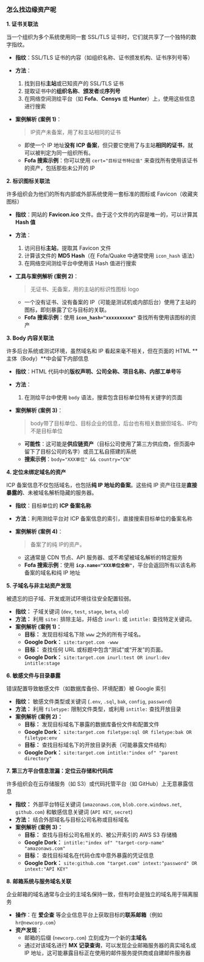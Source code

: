 ### 怎么找边缘资产呢

**1. 证书关联法**

当一个组织为多个系统使用同一套 SSL/TLS 证书时，它们就共享了一个独特的数字指纹。

- **指纹**：SSL/TLS 证书的内容（如组织名称、证书颁发机构、证书序列号等）

- **方法**：

  1. 找到目标**主站**或已知资产的 SSL/TLS 证书
  2. 提取证书中的**组织名称**、**颁发者**或**序列号**
  3. 在网络空间测绘平台（如 **Fofa**、**Censys** 或 **Hunter**）上，使用这些信息进行搜索

- **案例解析 (案例 1)**：

  > IP资产未备案，用了和主站相同的证书

  - 即使一个 IP 地址**没有 ICP 备案**，但只要它使用了与主站**相同的证书**，就可以被判定为同一组织所有。
  - **Fofa 搜索示例**：你可以使用 `cert="目标证书特征值"` 来查找所有使用该证书的资产，包括那些未公开的 IP

**2. 标识图标关联法**

许多组织会为他们的所有内部或外部系统使用一套标准的图标或 Favicon（收藏夹图标）

- **指纹**：网站的 **Favicon.ico** 文件。由于这个文件的内容是唯一的，可以计算其 **Hash 值**

- **方法**：

  1. 访问目标**主站**，提取其 Favicon 文件
  2. 计算该文件的 **MD5 Hash**（在 Fofa/Quake 中通常使用 `icon_hash` 语法）
  3. 在网络空间测绘平台中使用该 Hash 值进行搜索

- **工具与案例解析 (案例 2)**：

  > 无证书、无备案，用的主站的标识性图标 logo

  - 一个没有证书、没有备案的 IP（可能是测试机或内部后台）使用了主站的图标，即刻暴露了它与目标的关联。
  - **Fofa 搜索示例**：使用 **`icon_hash="xxxxxxxxxx"`** 查找所有使用该图标的资产

**3. Body 内容关联法**

许多后台系统或测试环境，虽然域名和 IP 看起来毫不相关，但在页面的 HTML **主体（Body）**中会留下内部信息

- **指纹**：HTML 代码中的**版权声明、公司全称、项目名称、内部工单号**等

- **方法**：

  1. 在测绘平台中使用 `body` 语法，搜索包含目标单位特有关键字的页面

- **案例解析 (案例 3)**：

  > body带了目标单位、目标企业的信息，后台也有相关数据但域名、IP均不是目标单位

  - **可能性**：这可能是**供应链资产**（目标公司使用了第三方供应商，但页面中留下了目标公司的名字）或员工私自搭建的系统
  - **搜索示例**：`body="XXX单位" && country="CN"`

**4. 定位未绑定域名的资产**

ICP 备案信息不仅包括域名，也包括**纯 IP 地址的备案**。这些纯 IP 资产往往是**直接暴露的**、未被域名解析隐藏的服务器。

- **指纹**：目标单位的 **ICP 备案名称**

- **方法**：利用测绘平台对 ICP 备案信息的索引，直接搜索目标单位的备案名称

- **案例解析 (案例 4)**：

  > 备案了的纯 IP的资产。

  - 这通常是 CDN 节点、API 服务器、或不希望被域名解析的特定服务
  - **Fofa 搜索示例**：使用 **`icp.name="XXX单位全称"`**，平台会返回所有以该名称备案的域名和纯 IP 地址

**5. 子域名与非主站资产发现**

被遗忘的旧子域、开发或测试环境往往安全配置较弱。

- **指纹：** 子域关键词 (`dev`, `test`, `stage`, `beta`, `old`)
- **方法：** 利用 `site:` 排除主站，并结合 `inurl:` 或 `intitle:` 查找特定关键词。
- **案例解析 (案例 1)：**
  - **目标：** 发现目标域名下除 `www` 之外的所有子域名。
  - **Google Dork：** `site:target.com -www`
  - **目标：** 查找任何 URL 或标题中包含“测试”或“开发”的页面。
  - **Google Dork：** `site:target.com inurl:test OR inurl:dev intitle:stage`

**6. 敏感文件与目录暴露**

错误配置导致敏感文件（如数据库备份、环境配置）被 Google 索引

- **指纹：** 敏感文件类型或关键词 (`.env`, `.sql`, `bak`, `config`, `password`)
- **方法：** 利用 `filetype:` 限制文件类型，或利用 `intitle:` 查找开放目录
- **案例解析 (案例 2)：**
  - **目标：** 发现目标域名下暴露的数据库备份文件和配置文件
  - **Google Dork：** `site:target.com filetype:sql OR filetype:bak OR filetype:env`
  - **目标：** 查找目标域名下的开放目录列表（可能暴露文件结构）
  - **Google Dork：** `site:target.com intitle:"index of" "parent directory"`

**7. 第三方平台信息泄漏：定位云存储和代码库**

许多组织会在云存储服务（如 S3）或代码托管平台（如 GitHub）上无意暴露信息

- **指纹：** 外部平台特征关键词 (`amazonaws.com`, `blob.core.windows.net`, `github.com`) 和敏感信息关键词 (`API KEY`, `secret`)
- **方法：** 结合外部域名与目标公司名称或目标域名
- **案例解析 (案例 3)：**
  - **目标：** 查找与目标公司名相关的、被公开索引的 AWS S3 存储桶
  - **Google Dork：** `intitle:"index of" "target-corp-name" "amazonaws.com"`
  - **目标：** 查找目标域名在代码仓库中意外暴露的凭证信息
  - **Google Dork：** `site:github.com "target.com" intext:"password" OR intext:"API KEY"`

**8. 邮箱系统与服务域名关联**

企业邮箱的域名通常与企业的主域名保持一致，但有时会是独立的域名用于隔离服务

- **操作**：在 **爱企查** 等企业信息平台上获取目标的**联系邮箱**（例如 `hr@newcorp.com`）
- **资产发现**：
  - 邮箱的后缀 (`newcorp.com`) 立刻成为一个新的**主域名**
  - 通过对该域名进行 **MX 记录查询**，可以发现企业邮箱服务器的真实域名或 IP 地址，这可能暴露目标正在使用的邮件服务提供商或自建邮件服务器